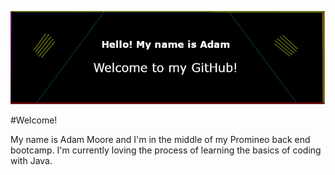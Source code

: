 ![This is an image](https://github.com/admmoore21/admmoore21/blob/main/github_background.jpg)

#Welcome!

My name is Adam Moore and I'm in the middle of my Promineo back end bootcamp. I'm currently loving the process of learning the basics of coding with Java.





<!--
**admmoore21/admmoore21** is a ✨ _special_ ✨ repository because its `README.md` (this file) appears on your GitHub profile.

Here are some ideas to get you started:

- 🔭 I’m currently working on ...
- 🌱 I’m currently learning ...
- 👯 I’m looking to collaborate on ...
- 🤔 I’m looking for help with ...
- 💬 Ask me about ...
- 📫 How to reach me: ...
- 😄 Pronouns: ...
- ⚡ Fun fact: ...
-->
